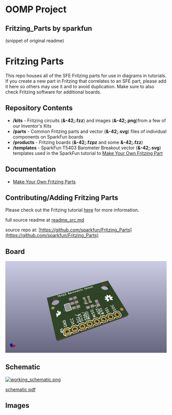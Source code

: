 # OOMP Project  
## Fritzing_Parts  by sparkfun  
  
(snippet of original readme)  
  
Fritzing Parts  
==============  
  
This repo houses all of the SFE Fritzing parts for use in diagrams in tutorials. If you create a new part in Fritzing that correlates to an SFE part, please add it here so others may use it and to avoid duplication. Make sure to also check Fritzing software for additional boards.   
  
Repository Contents  
-------------------  
  
* **/kits** - Fritzing circuits (**&-42;.fzz**) and images (**&-42;.png**)from a few of our Inventor's Kits  
* **/parts** - Common Fritzing parts and vector (**&-42;.svg**) files of individual components on SparkFun boards  
* **/products** - Fritzing boards (**&-42;.fzpz** and some **&-42;.fzz**)  
* **/templates** - SparkFun T5403 Barometer Breakout vector (**&-42;.svg**) templates used in the SparkFun tutorial to [Make Your Own Fritzing Part]((https://learn.sparkfun.com/tutorials/make-your-own-fritzing-parts) )  
  
Documentation  
-------------  
* [Make Your Own Fritzing Parts](https://learn.sparkfun.com/tutorials/make-your-own-fritzing-parts)   
  
Contributing/Adding Fritzing Parts  
---------------------------------  
  
Please check out the Fritzing tutorial [here](https://github.com/fritzing/fritzing-parts/blob/master/CONTRIBUTING.md) for more information.   
  
  full source readme at [readme_src.md](readme_src.md)  
  
source repo at: [https://github.com/sparkfun/Fritzing_Parts](https://github.com/sparkfun/Fritzing_Parts)  
## Board  
  
[![working_3d.png](working_3d_600.png)](working_3d.png)  
## Schematic  
  
[![working_schematic.png](working_schematic_600.png)](working_schematic.png)  
  
[schematic pdf](working_schematic.pdf)  
## Images  
